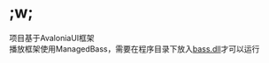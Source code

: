 # ;w;
项目基于AvaloniaUI框架  
播放框架使用ManagedBass，需要在程序目录下放入[bass.dll](https://www.un4seen.com/files/bass24.zip 'bass.zip')才可以运行
